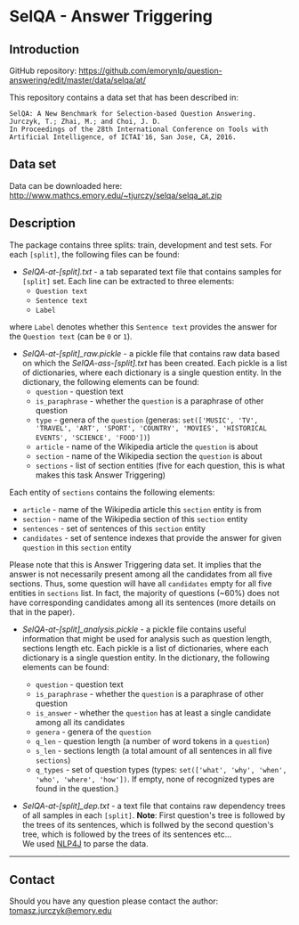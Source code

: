 # SelQA - Answer Triggering

## Introduction

GitHub repository: https://github.com/emorynlp/question-answering/edit/master/data/selqa/at/  

This repository contains a data set that has been described in:  

```
SelQA: A New Benchmark for Selection-based Question Answering.  
Jurczyk, T.; Zhai, M.; and Choi, J. D.  
In Proceedings of the 28th International Conference on Tools with Artificial Intelligence, of ICTAI'16, San Jose, CA, 2016. 
```


## Data set

Data can be downloaded here: http://www.mathcs.emory.edu/~tjurczy/selqa/selqa_at.zip


## Description

The package contains three splits: train, development and test sets.
For each `[split]`, the following files can be found:

- *SelQA-at-[split].txt* - a tab separated text file that contains samples for `[split]` set. Each line can be extracted to three elements:
  * `Question text`
  * `Sentence text`
  * `Label`

 where `Label` denotes whether this `Sentence text` provides the answer for the `Question text` (can be `0` or `1`).
  
- *SelQA-at-[split]_raw.pickle* - a pickle file that contains raw data based on which the *SelQA-ass-[split].txt* has been created. Each pickle is a list of dictionaries, where each dictionary is a single question entity. In the dictionary, the following elements can be found:
  * `question` - question text
  * `is_paraphrase` - whether the `question` is a paraphrase of other question
  * `type` - genera of the `question` (generas: `set(['MUSIC', 'TV', 'TRAVEL', 'ART', 'SPORT', 'COUNTRY', 'MOVIES', 'HISTORICAL EVENTS', 'SCIENCE', 'FOOD'])`)
  * `article` - name of the Wikipedia article the `question` is about
  * `section` - name of the Wikipedia section the `question` is about
  * `sections` - list of section entities (five for each question, this is what makes this task Answer Triggering)

 Each entity of `sections` contains the following elements:
  * `article` - name of the Wikipedia article this `section` entity is from
  * `section` - name of the Wikipedia section of this `section` entity
  * `sentences` - set of sentences of this `section` entity
  * `candidates` - set of sentence indexes that provide the answer for given `question` in this `section` entity

 Please note that this is Answer Triggering data set. It implies that the answer is not necessarily present among all the candidates from all five sections. Thus, some question will have all `candidates` empty for all five entities in `sections` list. In fact, the majority of questions (~60%) does not have corresponding candidates among all its sentences (more details on that in the paper).


- *SelQA-at-[split]_analysis.pickle* - a pickle file contains useful information that might be used for analysis such as question length, sections length etc. Each pickle is a list of dictionaries, where each dictionary is a single question entity. In the dictionary, the following elements can be found:
  * `question` - question text
  * `is_paraphrase` - whether the `question` is a paraphrase of other question
  * `is_answer` - whether the `question` has at least a single candidate among all its candidates
  * `genera` - genera of the `question`
  * `q_len` - question length (a number of word tokens in a `question`)
  * `s_len` - sections length (a total amount of all sentences in all five `sections`)
  * `q_types` - set of question types (types: `set(['what', 'why', 'when', 'who', 'where', 'how'])`. If empty, none of recognized types are found in the question.)

- *SelQA-at-[split]_dep.txt* - a text file that contains raw dependency trees of all samples in each `[split]`. __Note__: First question's tree is followed by the trees of its sentences, which is follwed by the second question's tree, which is followed by the trees of its sentences etc...  
 We used [NLP4J](https://github.com/emorynlp/nlp4j) to parse the data.

------------------

## Contact

Should you have any question please contact the author:  
tomasz.jurczyk@emory.edu
